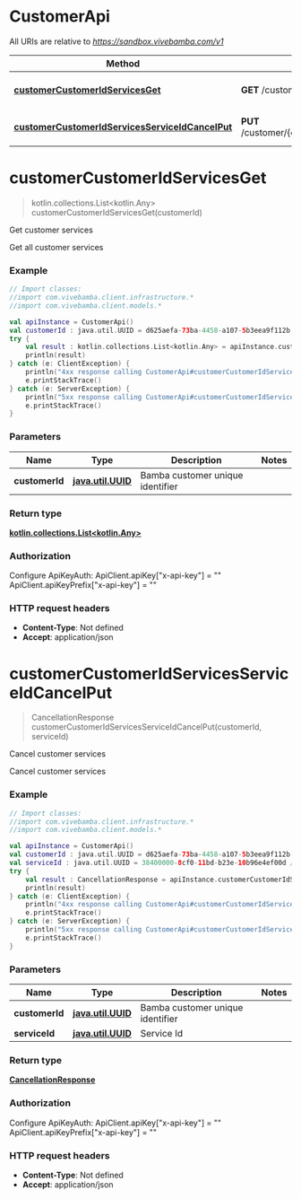 # CustomerApi

All URIs are relative to *https://sandbox.vivebamba.com/v1*

Method | HTTP request | Description
------------- | ------------- | -------------
[**customerCustomerIdServicesGet**](CustomerApi.md#customerCustomerIdServicesGet) | **GET** /customer/{customerId}/services | Get customer services
[**customerCustomerIdServicesServiceIdCancelPut**](CustomerApi.md#customerCustomerIdServicesServiceIdCancelPut) | **PUT** /customer/{customerId}/services/{serviceId}/cancel | Cancel customer services


<a name="customerCustomerIdServicesGet"></a>
# **customerCustomerIdServicesGet**
> kotlin.collections.List&lt;kotlin.Any&gt; customerCustomerIdServicesGet(customerId)

Get customer services

Get all customer services

### Example
```kotlin
// Import classes:
//import com.vivebamba.client.infrastructure.*
//import com.vivebamba.client.models.*

val apiInstance = CustomerApi()
val customerId : java.util.UUID = d625aefa-73ba-4458-a107-5b3eea9f112b // java.util.UUID | Bamba customer unique identifier
try {
    val result : kotlin.collections.List<kotlin.Any> = apiInstance.customerCustomerIdServicesGet(customerId)
    println(result)
} catch (e: ClientException) {
    println("4xx response calling CustomerApi#customerCustomerIdServicesGet")
    e.printStackTrace()
} catch (e: ServerException) {
    println("5xx response calling CustomerApi#customerCustomerIdServicesGet")
    e.printStackTrace()
}
```

### Parameters

Name | Type | Description  | Notes
------------- | ------------- | ------------- | -------------
 **customerId** | [**java.util.UUID**](.md)| Bamba customer unique identifier |

### Return type

[**kotlin.collections.List&lt;kotlin.Any&gt;**](kotlin.Any.md)

### Authorization


Configure ApiKeyAuth:
    ApiClient.apiKey["x-api-key"] = ""
    ApiClient.apiKeyPrefix["x-api-key"] = ""

### HTTP request headers

 - **Content-Type**: Not defined
 - **Accept**: application/json

<a name="customerCustomerIdServicesServiceIdCancelPut"></a>
# **customerCustomerIdServicesServiceIdCancelPut**
> CancellationResponse customerCustomerIdServicesServiceIdCancelPut(customerId, serviceId)

Cancel customer services

Cancel customer services

### Example
```kotlin
// Import classes:
//import com.vivebamba.client.infrastructure.*
//import com.vivebamba.client.models.*

val apiInstance = CustomerApi()
val customerId : java.util.UUID = d625aefa-73ba-4458-a107-5b3eea9f112b // java.util.UUID | Bamba customer unique identifier
val serviceId : java.util.UUID = 38400000-8cf0-11bd-b23e-10b96e4ef00d // java.util.UUID | Service Id
try {
    val result : CancellationResponse = apiInstance.customerCustomerIdServicesServiceIdCancelPut(customerId, serviceId)
    println(result)
} catch (e: ClientException) {
    println("4xx response calling CustomerApi#customerCustomerIdServicesServiceIdCancelPut")
    e.printStackTrace()
} catch (e: ServerException) {
    println("5xx response calling CustomerApi#customerCustomerIdServicesServiceIdCancelPut")
    e.printStackTrace()
}
```

### Parameters

Name | Type | Description  | Notes
------------- | ------------- | ------------- | -------------
 **customerId** | [**java.util.UUID**](.md)| Bamba customer unique identifier |
 **serviceId** | [**java.util.UUID**](.md)| Service Id |

### Return type

[**CancellationResponse**](CancellationResponse.md)

### Authorization


Configure ApiKeyAuth:
    ApiClient.apiKey["x-api-key"] = ""
    ApiClient.apiKeyPrefix["x-api-key"] = ""

### HTTP request headers

 - **Content-Type**: Not defined
 - **Accept**: application/json

